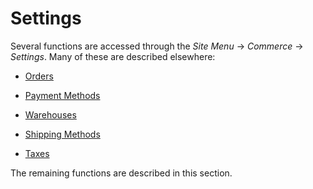 # Settings [](id=settings)

Several functions are accessed through the *Site Menu* &rarr; *Commerce* &rarr;
*Settings*. Many of these are described elsewhere: 

- [Orders](https://help.liferay.com/hc/en-us/articles/360017870252-Orders-)

- [Payment Methods](/web/commerce/documentation/-/knowledge_base/1-0/payment-methods)

- [Warehouses](/web/commerce/documentation/-/knowledge_base/1-0/warehouses)

- [Shipping Methods](/web/commerce/documentation/-/knowledge_base/1-0/shipping-methods)

- [Taxes](/web/commerce/documentation/-/knowledge_base/1-0/taxes)

The remaining functions are described in this section.
